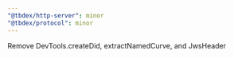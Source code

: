 ```yaml
---
"@tbdex/http-server": minor
"@tbdex/protocol": minor
---
```


Remove DevTools.createDid, extractNamedCurve, and JwsHeader
